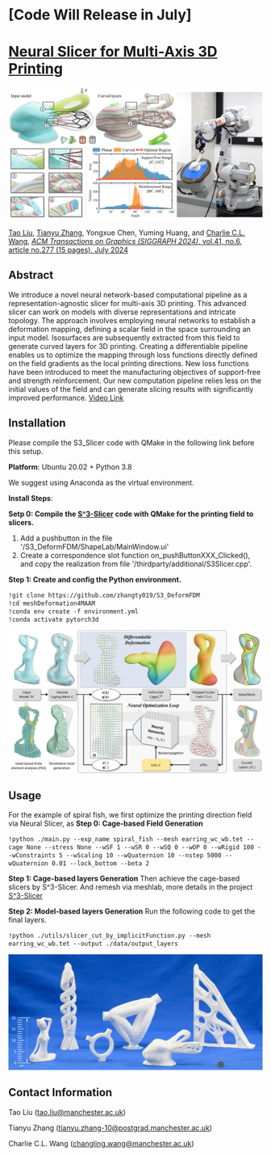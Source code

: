 # [Code Will Release in July]
# [Neural Slicer for Multi-Axis 3D Printing](https://RyanTaoLiu.github.io/NeuralSlicer)

![](DataSet/figures/teaser.jpg)

[Tao Liu](), [Tianyu Zhang](https://www.linkedin.com/in/tianyu-zhang-49b8231b5/), Yongxue Chen, Yuming Huang, and [Charlie C.L. Wang](https://mewangcl.github.io/), [*ACM Transactions on Graphics (SIGGRAPH 2024)*, vol.41, no.6, article no.277 (15 pages), July 2024](https://doi.org/10.1145/3658212)

## Abstract
We introduce a novel neural network-based computational pipeline as a representation-agnostic slicer for multi-axis 3D printing. This advanced slicer can work on models with diverse representations and intricate topology. The approach involves employing neural networks to establish a deformation mapping, defining a scalar field in the space surrounding an input model. Isosurfaces are subsequently extracted from this field to generate curved layers for 3D printing. Creating a differentiable pipeline enables us to optimize the mapping through loss functions directly defined on the field gradients as the local printing directions. New loss functions have been introduced to meet the manufacturing objectives of support-free and strength reinforcement. Our new computation pipeline relies less on the initial values of the field and can generate slicing results with significantly improved performance. [Video Link](https://www.youtube.com/watch?v=qNm1ierKuUk)

## Installation

Please compile the S3_Slicer code with QMake in the following link before this setup.

**Platform**: Ubuntu 20.02 + Python 3.8

We suggest using Anaconda as the virtual environment.

**Install Steps**: 

**Setp 0: Compile the [S^3-Slicer](https://github.com/zhangty019/S3_DeformFDM) code with QMake for the printing field to slicers.**

1. Add a pushbutton in the file '/S3_DeformFDM/ShapeLab/MainWindow.ui'
2. Create a correspondence slot function on_pushButtonXXX_Clicked(), and copy the realization from file '/thirdparty/additional/S3Slicer.cpp'.

**Step 1: Create and config the Python environment.**

```
!git clone https://github.com/zhangty019/S3_DeformFDM
!cd meshDeformation4MAAM
!conda env create -f environment.yml
!conda activate pytorch3d 
```

![](DataSet/figures/pipline.jpg)

## Usage
For the example of spiral fish, we first optimize the printing direction field via Neural Slicer, as
**Step 0: Cage-based Field Generation**
```
!python ./main.py --exp_name spiral_fish --mesh earring_wc_wb.tet --cage None --stress None --wSF 1 --wSR 0 --wSQ 0 --wOP 0 --wRigid 100 --wConstraints 5 --wScaling 10 --wQuaternion 10 --nstep 5000 --wQuaternion 0.01 --lock_bottom --beta 2
```
**Step 1: Cage-based layers Generation**
Then achieve the cage-based slicers by S^3-Slicer.
And remesh via meshlab, more details in the project [S^3-Slicer](https://github.com/zhangty019/S3_DeformFDM)

**Step 2: Model-based layers Generation**
Run the following code to get the final layers.
```
!python ./utils/slicer_cut_by_implicitFunction.py --mesh earring_wc_wb.tet --output ./data/output_layers
```


![](DataSet/figures/printingResult.jpg)

## Contact Information
Tao Liu      (tao.liu@manchester.ac.uk)

Tianyu Zhang (tianyu.zhang-10@postgrad.manchester.ac.uk)

Charlie C.L. Wang  (changling.wang@manchester.ac.uk)
